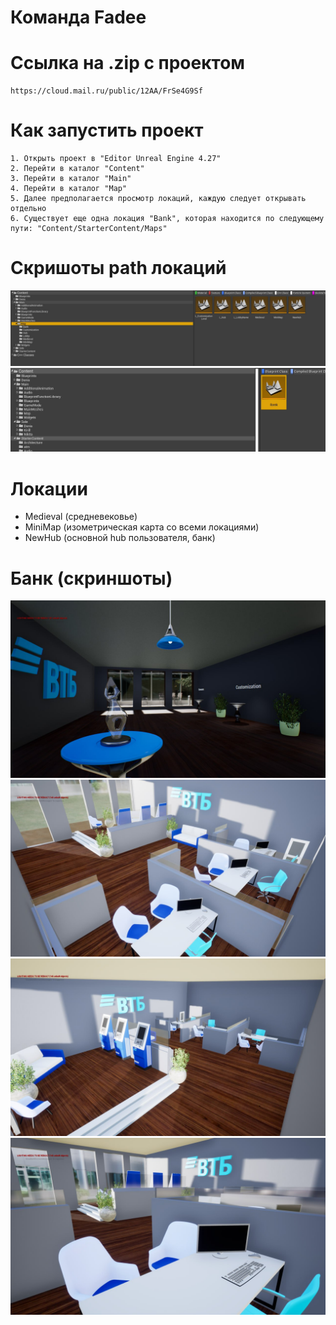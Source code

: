 # Команда Fadee

# Ссылка на .zip с проектом
```
https://cloud.mail.ru/public/12AA/FrSe4G9Sf
```

# Как запустить проект
```
1. Открыть проект в "Editor Unreal Engine 4.27"
2. Перейти в каталог "Content"
3. Перейти в каталог "Main"
4. Перейти в каталог "Map"
5. Далее предполагается просмотр локаций, каждую следует открывать отдельно
6. Существует еще одна локация "Bank", которая находится по следующему пути: "Content/StarterContent/Maps"
```

# Скришоты path локаций
![Alt text](image-5.png)
![Alt text](image-4.png)

# Локации
- Medieval (средневековье)
- MiniMap (изометрическая карта со всеми локациями)
- NewHub (основной hub пользователя, банк)

# Банк (скриншоты)
![Alt text](image-1.png)
![Alt text](image.png)
![Alt text](image-2.png)
![Alt text](image-3.png)

